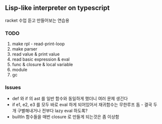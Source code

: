 ## Lisp-like interpreter on typescript

racket 수업 듣고 만들어보는 연습용

### TODO

1.  make rpl - read-print-loop
2.  make parser
3.  read value & print value
4.  read basic expression & eval
5.  func & closure & local variable
6.  module
7.  gc

### Issues

* def 와 if 의 ast 를 일반 함수와 동일하게 했더니 여러 문제 생긴다
* if e1, e2, e3 를 모두 바로 eval 하게 되어있어서 재귀함수는 무한루프 돔 - 결국 두개 구별해내거나 전부다 lazy eval 하도록?
* builtIn 함수들을 매번 closure 로 만들게 되는것은 좀 이상함

